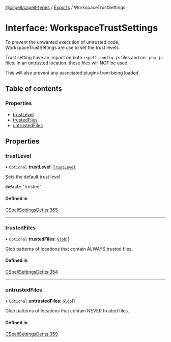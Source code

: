 [@cspell/cspell-types](../README.md) / [Exports](../modules.md) / WorkspaceTrustSettings

# Interface: WorkspaceTrustSettings

To prevent the unwanted execution of untrusted code, WorkspaceTrustSettings
are use to set the trust levels.

Trust setting have an impact on both `cspell.config.js` files and on `.pnp.js` files.
In an untrusted location, these files will NOT be used.

This will also prevent any associated plugins from being loaded.

## Table of contents

### Properties

- [trustLevel](WorkspaceTrustSettings.md#trustlevel)
- [trustedFiles](WorkspaceTrustSettings.md#trustedfiles)
- [untrustedFiles](WorkspaceTrustSettings.md#untrustedfiles)

## Properties

### trustLevel

• `Optional` **trustLevel**: [`TrustLevel`](../modules.md#trustlevel)

Sets the default trust level.

**`default`** "trusted"

#### Defined in

[CSpellSettingsDef.ts:365](https://github.com/streetsidesoftware/cspell/blob/59a0fe3/packages/cspell-types/src/CSpellSettingsDef.ts#L365)

___

### trustedFiles

• `Optional` **trustedFiles**: [`Glob`](../modules.md#glob)[]

Glob patterns of locations that contain ALWAYS trusted files.

#### Defined in

[CSpellSettingsDef.ts:354](https://github.com/streetsidesoftware/cspell/blob/59a0fe3/packages/cspell-types/src/CSpellSettingsDef.ts#L354)

___

### untrustedFiles

• `Optional` **untrustedFiles**: [`Glob`](../modules.md#glob)[]

Glob patterns of locations that contain NEVER trusted files.

#### Defined in

[CSpellSettingsDef.ts:359](https://github.com/streetsidesoftware/cspell/blob/59a0fe3/packages/cspell-types/src/CSpellSettingsDef.ts#L359)
